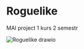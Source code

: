# Roguelike
MAI project 1 kurs 2 semestr 

![Roguelike drawio](https://user-images.githubusercontent.com/128281165/230407246-061d342b-34a3-4ed2-a804-c005a0b0defb.png)

